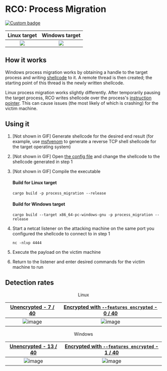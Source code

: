 # RCO: Process Migration

[![Custom badge](https://img.shields.io/endpoint?url=https%3A%2F%2Fraw.githubusercontent.com%2Fkmanc%2Fremote_code_oxidation%2Fmaster%2F.custom_shields%2Fprocess_migration.json)](https://github.com/kmanc/remote_code_oxidation/tree/master/process_migration)

Linux target               |  Windows target
:-------------------------:|:-------------------------:
![](https://user-images.githubusercontent.com/14863147/151044951-5ee5b376-9f62-4e2e-a773-8c3b7a7d580e.gif)  |  ![](https://user-images.githubusercontent.com/14863147/151059013-b053e9de-d75c-4470-97a7-a109c7f2ef55.gif)


## How it works

Windows process migration works by obtaining a handle to the target process and writing [shellcode](https://en.wikipedia.org/wiki/Shellcode) to it. A remote thread is then created; the starting point of this thread is the newly written shellcode.

Linux process migration works slightly differently. After temporarily pausing the target process, RCO writes shellcode over the process's [instruction pointer](https://datacadamia.com/computer/instruction/instruction_pointer). This can cause issues (the most likely of which is crashing) for the victim machine.


## Using it

1. [Not shown in GIF] Generate shellcode for the desired end result (for example, use [msfvenom](https://book.hacktricks.xyz/shells/shells/msfvenom) to generate a reverse TCP
shell shellcode for the target operating system)
2. [Not shown in GIF] Open [the config file](https://github.com/kmanc/remote_code_oxidation/blob/master/rco_config/src/lib.rs) 
and change the shellcode to the shellcode generated in step 1
3. [Not shown in GIF] Compile the executable

    #### Build for Linux target
    ```commandline
    cargo build -p process_migration --release
    ```

    #### Build for Windows target
    ```commandline
    cargo build --target x86_64-pc-windows-gnu -p process_migration --release
    ```
4. Start a netcat listener on the attacking machine on the same port you configured the shellcode to connect to in step 1
    ```commandline
    nc -nlvp 4444
    ```   
5. Execute the payload on the victim machine
6. Return to the listener and enter desired commands for the victim machine to run


## Detection rates

<p align="center"> Linux </p>

[Unencrypted - 7 / 40](https://kleenscan.com/scan_result/d3a8ca03f0337b8c9dd5917c769d2267f0aa3d9f8da8413b28425cafc5b8426b) | [Encrypted with `--features encrypted` - 0 / 40](https://kleenscan.com/scan_result/e93d72187555dabfb89de5dc7c69ebd224e9aae58ab8c114ab6720b87cca48c0)
:-------------------------:|:-------------------------:
![image](https://user-images.githubusercontent.com/14863147/151648519-26612702-de25-429a-88ce-21f7fd5e8f7a.png)  |  ![image](https://user-images.githubusercontent.com/14863147/151732309-c5451437-a6ad-41cf-81db-89b2c50cf48b.png)

<p align="center"> Windows </p>

[Unencrypted - 13 / 40](https://kleenscan.com/scan_result/fb860f5b0e4f835412787d3e20c6d9129bdc4c4bd87b67966aae2f5efa0973f1) | [Encrypted with `--features encrypted` - 1 / 40](https://kleenscan.com/scan_result/a6cd65ff1dd24cf60a9b39a77c8ccb96fe1d27528857fa4754e70bf4578bcf11)
:-------------------------:|:-------------------------:
![image](https://user-images.githubusercontent.com/14863147/151648536-11d1cd0d-fa38-4824-a9c4-6c952e94007c.png) |  ![image](https://user-images.githubusercontent.com/14863147/151732274-53a95559-c4c2-4137-9d0e-89b098fbad88.png)
